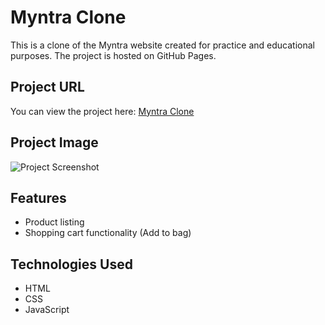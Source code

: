 # Myntra Clone

This is a clone of the Myntra website created for practice and educational purposes. The project is hosted on GitHub Pages.

## Project URL

You can view the project here: [Myntra Clone](https://manishsuthar94.github.io/myntra-clone/)

## Project Image

![Project Screenshot](https://your-image-url-here.com/project-screenshot.png)

## Features

- Product listing
- Shopping cart functionality (Add to bag)

## Technologies Used

- HTML
- CSS
- JavaScript
